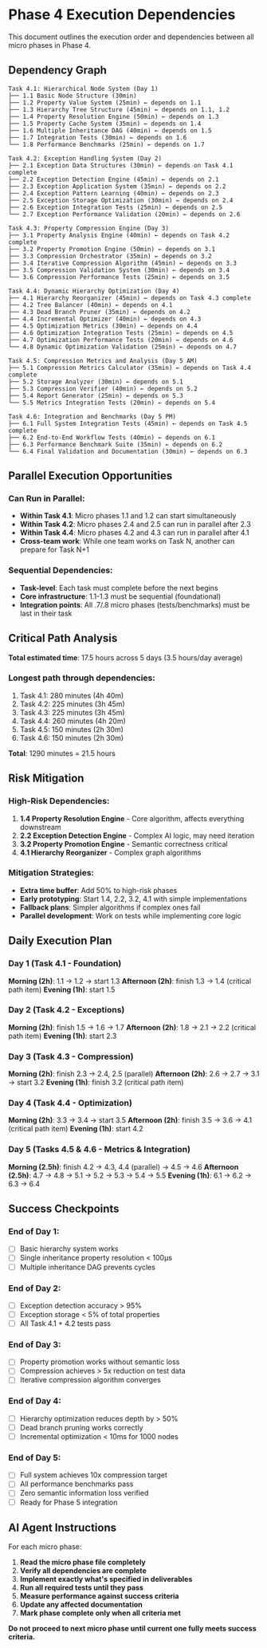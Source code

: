 # Phase 4 Execution Dependencies

This document outlines the execution order and dependencies between all micro phases in Phase 4.

## Dependency Graph

```
Task 4.1: Hierarchical Node System (Day 1)
├── 1.1 Basic Node Structure (30min) 
├── 1.2 Property Value System (25min) ← depends on 1.1
├── 1.3 Hierarchy Tree Structure (45min) ← depends on 1.1, 1.2
├── 1.4 Property Resolution Engine (50min) ← depends on 1.3
├── 1.5 Property Cache System (35min) ← depends on 1.4
├── 1.6 Multiple Inheritance DAG (40min) ← depends on 1.5
├── 1.7 Integration Tests (30min) ← depends on 1.6
└── 1.8 Performance Benchmarks (25min) ← depends on 1.7

Task 4.2: Exception Handling System (Day 2)
├── 2.1 Exception Data Structures (30min) ← depends on Task 4.1 complete
├── 2.2 Exception Detection Engine (45min) ← depends on 2.1
├── 2.3 Exception Application System (35min) ← depends on 2.2
├── 2.4 Exception Pattern Learning (40min) ← depends on 2.3
├── 2.5 Exception Storage Optimization (30min) ← depends on 2.4
├── 2.6 Exception Integration Tests (25min) ← depends on 2.5
└── 2.7 Exception Performance Validation (20min) ← depends on 2.6

Task 4.3: Property Compression Engine (Day 3)
├── 3.1 Property Analysis Engine (40min) ← depends on Task 4.2 complete
├── 3.2 Property Promotion Engine (50min) ← depends on 3.1
├── 3.3 Compression Orchestrator (35min) ← depends on 3.2
├── 3.4 Iterative Compression Algorithm (45min) ← depends on 3.3
├── 3.5 Compression Validation System (30min) ← depends on 3.4
└── 3.6 Compression Performance Tests (25min) ← depends on 3.5

Task 4.4: Dynamic Hierarchy Optimization (Day 4)
├── 4.1 Hierarchy Reorganizer (45min) ← depends on Task 4.3 complete
├── 4.2 Tree Balancer (40min) ← depends on 4.1
├── 4.3 Dead Branch Pruner (35min) ← depends on 4.2
├── 4.4 Incremental Optimizer (40min) ← depends on 4.3
├── 4.5 Optimization Metrics (30min) ← depends on 4.4
├── 4.6 Optimization Integration Tests (25min) ← depends on 4.5
├── 4.7 Optimization Performance Tests (20min) ← depends on 4.6
└── 4.8 Dynamic Optimization Validation (25min) ← depends on 4.7

Task 4.5: Compression Metrics and Analysis (Day 5 AM)
├── 5.1 Compression Metrics Calculator (35min) ← depends on Task 4.4 complete
├── 5.2 Storage Analyzer (30min) ← depends on 5.1
├── 5.3 Compression Verifier (40min) ← depends on 5.2
├── 5.4 Report Generator (25min) ← depends on 5.3
└── 5.5 Metrics Integration Tests (20min) ← depends on 5.4

Task 4.6: Integration and Benchmarks (Day 5 PM)
├── 6.1 Full System Integration Tests (45min) ← depends on Task 4.5 complete
├── 6.2 End-to-End Workflow Tests (40min) ← depends on 6.1
├── 6.3 Performance Benchmark Suite (35min) ← depends on 6.2
└── 6.4 Final Validation and Documentation (30min) ← depends on 6.3
```

## Parallel Execution Opportunities

### Can Run in Parallel:
- **Within Task 4.1**: Micro phases 1.1 and 1.2 can start simultaneously
- **Within Task 4.2**: Micro phases 2.4 and 2.5 can run in parallel after 2.3
- **Within Task 4.4**: Micro phases 4.2 and 4.3 can run in parallel after 4.1
- **Cross-team work**: While one team works on Task N, another can prepare for Task N+1

### Sequential Dependencies:
- **Task-level**: Each task must complete before the next begins
- **Core infrastructure**: 1.1-1.3 must be sequential (foundational)
- **Integration points**: All .7/.8 micro phases (tests/benchmarks) must be last in their task

## Critical Path Analysis

**Total estimated time**: 17.5 hours across 5 days (3.5 hours/day average)

### Longest path through dependencies:
1. Task 4.1: 280 minutes (4h 40m)
2. Task 4.2: 225 minutes (3h 45m) 
3. Task 4.3: 225 minutes (3h 45m)
4. Task 4.4: 260 minutes (4h 20m)
5. Task 4.5: 150 minutes (2h 30m)
6. Task 4.6: 150 minutes (2h 30m)

**Total**: 1290 minutes = 21.5 hours

## Risk Mitigation

### High-Risk Dependencies:
1. **1.4 Property Resolution Engine** - Core algorithm, affects everything downstream
2. **2.2 Exception Detection Engine** - Complex AI logic, may need iteration
3. **3.2 Property Promotion Engine** - Semantic correctness critical
4. **4.1 Hierarchy Reorganizer** - Complex graph algorithms

### Mitigation Strategies:
- **Extra time buffer**: Add 50% to high-risk phases
- **Early prototyping**: Start 1.4, 2.2, 3.2, 4.1 with simple implementations
- **Fallback plans**: Simpler algorithms if complex ones fail
- **Parallel development**: Work on tests while implementing core logic

## Daily Execution Plan

### Day 1 (Task 4.1 - Foundation)
**Morning (2h)**: 1.1 → 1.2 → start 1.3
**Afternoon (2h)**: finish 1.3 → 1.4 (critical path item)
**Evening (1h)**: start 1.5

### Day 2 (Task 4.2 - Exceptions)  
**Morning (2h)**: finish 1.5 → 1.6 → 1.7
**Afternoon (2h)**: 1.8 → 2.1 → 2.2 (critical path item)
**Evening (1h)**: start 2.3

### Day 3 (Task 4.3 - Compression)
**Morning (2h)**: finish 2.3 → 2.4, 2.5 (parallel)
**Afternoon (2h)**: 2.6 → 2.7 → 3.1 → start 3.2
**Evening (1h)**: finish 3.2 (critical path item)

### Day 4 (Task 4.4 - Optimization)
**Morning (2h)**: 3.3 → 3.4 → start 3.5
**Afternoon (2h)**: finish 3.5 → 3.6 → 4.1 (critical path item)
**Evening (1h)**: start 4.2

### Day 5 (Tasks 4.5 & 4.6 - Metrics & Integration)
**Morning (2.5h)**: finish 4.2 → 4.3, 4.4 (parallel) → 4.5 → 4.6
**Afternoon (2.5h)**: 4.7 → 4.8 → 5.1 → 5.2 → 5.3 → 5.4 → 5.5
**Evening (1h)**: 6.1 → 6.2 → 6.3 → 6.4

## Success Checkpoints

### End of Day 1:
- [ ] Basic hierarchy system works
- [ ] Single inheritance property resolution < 100μs
- [ ] Multiple inheritance DAG prevents cycles

### End of Day 2:
- [ ] Exception detection accuracy > 95%
- [ ] Exception storage < 5% of total properties
- [ ] All Task 4.1 + 4.2 tests pass

### End of Day 3:
- [ ] Property promotion works without semantic loss
- [ ] Compression achieves > 5x reduction on test data
- [ ] Iterative compression algorithm converges

### End of Day 4:
- [ ] Hierarchy optimization reduces depth by > 50%
- [ ] Dead branch pruning works correctly
- [ ] Incremental optimization < 10ms for 1000 nodes

### End of Day 5:
- [ ] Full system achieves 10x compression target
- [ ] All performance benchmarks pass
- [ ] Zero semantic information loss verified
- [ ] Ready for Phase 5 integration

## AI Agent Instructions

For each micro phase:
1. **Read the micro phase file completely**
2. **Verify all dependencies are complete**
3. **Implement exactly what's specified in deliverables**
4. **Run all required tests until they pass**
5. **Measure performance against success criteria**
6. **Update any affected documentation**
7. **Mark phase complete only when all criteria met**

**Do not proceed to next micro phase until current one fully meets success criteria.**